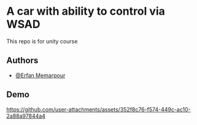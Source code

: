 # A car with ability to control via WSAD

This repo is for unity course


## Authors

- [@Erfan Memarpour](https://www.github.com/ErfanMelon)


## Demo


https://github.com/user-attachments/assets/352f8c76-f574-449c-ac10-2a88a97844a4

